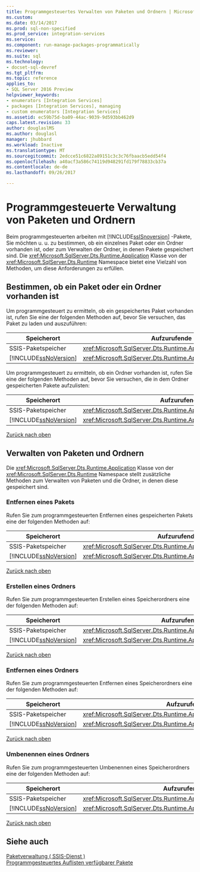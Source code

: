 ```yaml
---
title: Programmgesteuertes Verwalten von Paketen und Ordnern | Microsoft Docs
ms.custom: 
ms.date: 03/14/2017
ms.prod: sql-non-specified
ms.prod_service: integration-services
ms.service: 
ms.component: run-manage-packages-programmatically
ms.reviewer: 
ms.suite: sql
ms.technology:
- docset-sql-devref
ms.tgt_pltfrm: 
ms.topic: reference
applies_to:
- SQL Server 2016 Preview
helpviewer_keywords:
- enumerators [Integration Services]
- packages [Integration Services], managing
- custom enumerators [Integration Services]
ms.assetid: ec59b75d-ba09-44ac-9039-9d593bb462d9
caps.latest.revision: 33
author: douglaslMS
ms.author: douglasl
manager: jhubbard
ms.workload: Inactive
ms.translationtype: MT
ms.sourcegitcommit: 2edcce51c6822a89151c3c3c76fbaacb5edd54f4
ms.openlocfilehash: a40acf3a586c74119d948291fd179f78833cb37a
ms.contentlocale: de-de
ms.lasthandoff: 09/26/2017

---
```

# <a name="managing-packages-and-folders-programmatically"></a>Programmgesteuerte Verwaltung von Paketen und Ordnern
<a name="top"></a>Beim programmgesteuerten arbeiten mit [!INCLUDE[ssISnoversion](../../includes/ssisnoversion-md.md)] -Pakete, Sie möchten u. u. zu bestimmen, ob ein einzelnes Paket oder ein Ordner vorhanden ist, oder zum Verwalten der Ordner, in denen Pakete gespeichert sind. Die <xref:Microsoft.SqlServer.Dts.Runtime.Application> Klasse von der <xref:Microsoft.SqlServer.Dts.Runtime> Namespace bietet eine Vielzahl von Methoden, um diese Anforderungen zu erfüllen.    
    
##  <a name="exists"></a>Bestimmen, ob ein Paket oder ein Ordner vorhanden ist    
 Um programmgesteuert zu ermitteln, ob ein gespeichertes Paket vorhanden ist, rufen Sie eine der folgenden Methoden auf, bevor Sie versuchen, das Paket zu laden und auszuführen:    
    
|Speicherort|Aufzurufende Methode|    
|----------------------|--------------------|    
|SSIS-Paketspeicher|<xref:Microsoft.SqlServer.Dts.Runtime.Application.ExistsOnDtsServer%2A>|    
|[!INCLUDE[ssNoVersion](../../includes/ssnoversion-md.md)]|<xref:Microsoft.SqlServer.Dts.Runtime.Application.ExistsOnSqlServer%2A>|    
    
 Um programmgesteuert zu ermitteln, ob ein Ordner vorhanden ist, rufen Sie eine der folgenden Methoden auf, bevor Sie versuchen, die in dem Ordner gespeicherten Pakete aufzulisten:    
    
|Speicherort|Aufzurufende Methode|    
|----------------------|--------------------|    
|SSIS-Paketspeicher|<xref:Microsoft.SqlServer.Dts.Runtime.Application.FolderExistsOnDtsServer%2A>|    
|[!INCLUDE[ssNoVersion](../../includes/ssnoversion-md.md)]|<xref:Microsoft.SqlServer.Dts.Runtime.Application.FolderExistsOnSqlServer%2A>|    
    
 [Zurück nach oben](#top)    
    
##  <a name="managing"></a>Verwalten von Paketen und Ordnern    
 Die <xref:Microsoft.SqlServer.Dts.Runtime.Application> Klasse von der <xref:Microsoft.SqlServer.Dts.Runtime> Namespace stellt zusätzliche Methoden zum Verwalten von Paketen und die Ordner, in denen diese gespeichert sind.    
    
###  <a name="managing_rempkg"></a>Entfernen eines Pakets    
 Rufen Sie zum programmgesteuerten Entfernen eines gespeicherten Pakets eine der folgenden Methoden auf:    
    
|Speicherort|Aufzurufende Methode|    
|----------------------|--------------------|    
|SSIS-Paketspeicher|<xref:Microsoft.SqlServer.Dts.Runtime.Application.RemoveFromDtsServer%2A>|    
|[!INCLUDE[ssNoVersion](../../includes/ssnoversion-md.md)]|<xref:Microsoft.SqlServer.Dts.Runtime.Application.RemoveFromSqlServer%2A>|    
    
 [Zurück nach oben](#top)    
    
###  <a name="managing_create"></a>Erstellen eines Ordners    
 Rufen Sie zum programmgesteuerten Erstellen eines Speicherordners eine der folgenden Methoden auf:    
    
|Speicherort|Aufzurufende Methode|    
|----------------------|--------------------|    
|SSIS-Paketspeicher|<xref:Microsoft.SqlServer.Dts.Runtime.Application.CreateFolderOnDtsServer%2A>|    
|[!INCLUDE[ssNoVersion](../../includes/ssnoversion-md.md)]|<xref:Microsoft.SqlServer.Dts.Runtime.Application.CreateFolderOnSqlServer%2A>|    
    
 [Zurück nach oben](#top)    
    
###  <a name="managing_remfldr"></a>Entfernen eines Ordners    
 Rufen Sie zum programmgesteuerten Entfernen eines Speicherordners eine der folgenden Methoden auf:    
    
|Speicherort|Aufzurufende Methode|    
|----------------------|--------------------|    
|SSIS-Paketspeicher|<xref:Microsoft.SqlServer.Dts.Runtime.Application.RemoveFolderFromDtsServer%2A>|    
|[!INCLUDE[ssNoVersion](../../includes/ssnoversion-md.md)]|<xref:Microsoft.SqlServer.Dts.Runtime.Application.RemoveFolderFromSqlServer%2A>|    
    
 [Zurück nach oben](#top)    
    
###  <a name="managing_rename"></a>Umbenennen eines Ordners    
 Rufen Sie zum programmgesteuerten Umbenennen eines Speicherordners eine der folgenden Methoden auf:    
    
|Speicherort|Aufzurufende Methode|    
|----------------------|--------------------|    
|SSIS-Paketspeicher|<xref:Microsoft.SqlServer.Dts.Runtime.Application.RenameFolderOnDtsServer%2A>|    
|[!INCLUDE[ssNoVersion](../../includes/ssnoversion-md.md)]|<xref:Microsoft.SqlServer.Dts.Runtime.Application.RenameFolderOnSqlServer%2A>|    
    
 [Zurück nach oben](#top)    
    
## <a name="see-also"></a>Siehe auch    
 [Paketverwaltung &#40; SSIS-Dienst &#41;](../../integration-services/service/package-management-ssis-service.md)     
 [Programmgesteuertes Auflisten verfügbarer Pakete](../../integration-services/run-manage-packages-programmatically/enumerating-available-packages-programmatically.md)    
    
  

